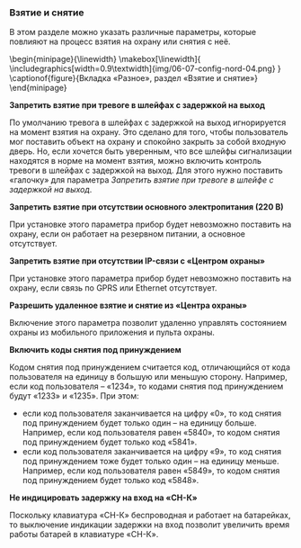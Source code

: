 ### Взятие и снятие

В этом разделе можно указать различные параметры, которые повлияют на процесс взятия на охрану или снятия с неё.

\begin{minipage}{\linewidth}
	\makebox[\linewidth]{
 		\includegraphics[width=0.9\textwidth]{img/06-07-config-nord-04.png}
 	}
	\captionof{figure}{Вкладка «Разное», раздел «Взятие и снятие»}
\end{minipage}

**Запретить взятие при тревоге в шлейфах с задержкой на выход**

По умолчанию тревога в шлейфах с задержкой на выход игнорируется на момент взятия на охрану. Это сделано для того, чтобы пользователь мог поставить объект на охрану и спокойно закрыть за собой входную дверь. Но, если хочется быть уверенным, что все шлейфы сигнализации находятся в норме на момент взятия, можно включить контроль тревоги в шлейфах с задержкой на выход. Для этого нужно поставить «галочку» для параметра *Запретить взятие при тревоге в шлейфе с задержкой на выход*.

**Запретить взятие при отсутствии основного электропитания (220 В)**

При установке этого параметра прибор будет невозможно поставить на охрану, если он работает на резервном питании, а основное отсутствует.

**Запретить взятие при отсутствии IP-связи с «Центром охраны»**

При установке этого параметра прибор будет невозможно поставить на охрану, если связь по GPRS или Ethernet отсутствует.

**Разрешить удаленное взятие и снятие из «Центра охраны»**

Включение этого параметра позволит удаленно управлять состоянием охраны из мобильного приложения и пульта охраны.

**Включить коды снятия под принуждением**

Кодом снятия под принуждением считается код, отличающийся от кода пользователя на единицу в большую или меньшую сторону. Например, если код пользователя – «1234», то кодами снятия под принуждением будут «1233» и «1235». При этом:

* если код пользователя заканчивается на цифру «0», то код снятия под принуждением будет только один – на единицу больше. Например, если код пользователя равен «5840», то кодом снятия под принуждением будет только код «5841».
* если код пользователя заканчивается на цифру «9», то код снятия под принуждением тоже будет только один – на единицу меньше. Например, если код пользователя равен «5849», то кодом снятия под принуждением будет только код «5848».

**Не индицировать задержку на вход на «СН-К»**

Поскольку клавиатура «СН-К» беспроводная и работает на батарейках, то выключение индикации задержки на вход позволит увеличить время работы батарей в клавиатуре «СН-К».

